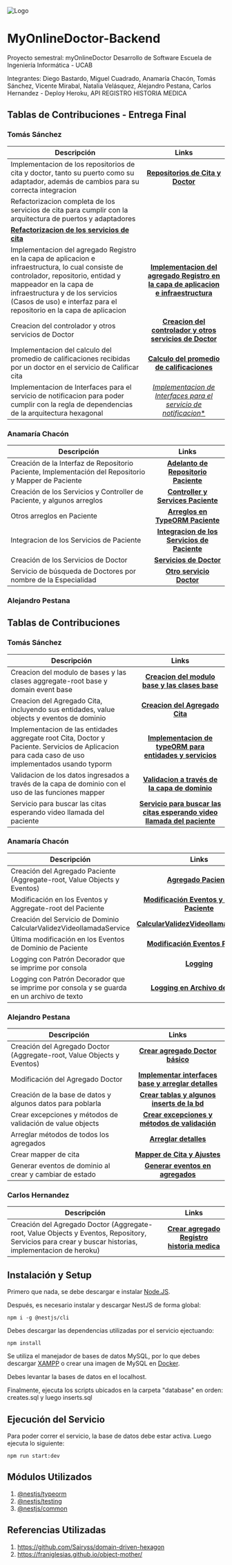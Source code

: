![Logo](https://i.ibb.co/HBwvY6M/logo-repos.png)

# MyOnlineDoctor-Backend

Proyecto semestral: myOnlineDoctor Desarrollo de Software Escuela de Ingeniería Informática - UCAB

Integrantes:
Diego Bastardo, 
Miguel Cuadrado, 
Anamaría Chacón, 
Tomás Sánchez, 
Vicente Mirabal, 
Natalia Velásquez, 
Alejandro Pestana, 
Carlos Hernandez - Deploy Heroku, API REGISTRO HISTORIA MEDICA 

## Tablas de Contribuciones - Entrega Final

### Tomás Sánchez
| Descripción  |Links|
| ------------- |:-------------:|
| Implementacion de los repositorios de cita y doctor, tanto su puerto como su adaptador, además de cambios para su correcta integracion|[**Repositorios de Cita y Doctor**](https://github.com/The-Geeks-Desarrollo-de-Software-UCAB/MyOnlineDoctor-Backend/commit/535f4ec712684a64de7fd3cfdec5646fa0471922)|
| Refactorizacion completa de los servicios de cita para cumplir con la arquitectura de puertos y adaptadores
 |[**Refactorizacion de los servicios de cita**](https://github.com/The-Geeks-Desarrollo-de-Software-UCAB/MyOnlineDoctor-Backend/commit/cadcabbc10a076d92a55a976157b4b49e445096c)|
|Implementacion del agregado Registro en la capa de aplicacion e infraestructura, lo cual consiste de controlador, repositorio, entidad y mappeador en la capa de infraestructura y de los servicios (Casos de uso) e interfaz para el repositorio en la capa de aplicacion|[**Implementacion del agregado Registro en la capa de aplicacion e infraestructura**](https://github.com/The-Geeks-Desarrollo-de-Software-UCAB/MyOnlineDoctor-Backend/commit/134fafcc0a228fbc2dcebdd21bc7f0b01c4d84a8)|
|Creacion del controlador y otros servicios de Doctor|[**Creacion del controlador y otros servicios de Doctor**](https://github.com/The-Geeks-Desarrollo-de-Software-UCAB/MyOnlineDoctor-Backend/commit/71d041f6899bb6ea4a7540e3e87578c17e7a8b88)|
|Implementacion del calculo del promedio de calificaciones recibidas por un doctor en el servicio de Calificar cita|[**Calculo del promedio de calificaciones**](https://github.com/The-Geeks-Desarrollo-de-Software-UCAB/MyOnlineDoctor-Backend/commit/a17a7f4c8bbbed44a1c323c7a4654d1a1df0ece3)|
|Implementacion de Interfaces para el servicio de notificacion para poder cumplir con la regla de dependencias de la arquitectura hexagonal|[*Implementacion de Interfaces para el servicio de notificacion**](https://github.com/The-Geeks-Desarrollo-de-Software-UCAB/MyOnlineDoctor-Backend/commit/dfafd29d51189c1889b0f615048261e977e2fcbb)|


### Anamaría Chacón
| Descripción  |Links|
| ------------- |:-------------:|
| Creación de la Interfaz de Repositorio Paciente, Implementación del Repositorio y Mapper de Paciente|[**Adelanto de Repositorio Paciente**](https://github.com/The-Geeks-Desarrollo-de-Software-UCAB/MyOnlineDoctor-Backend/commit/642efa7d099805496a8d8f43f338e4a24a4456cb)|
| Creación de los Servicios y Controller de Paciente, y algunos arreglos |[**Controller y Services Paciente**](https://github.com/The-Geeks-Desarrollo-de-Software-UCAB/MyOnlineDoctor-Backend/commit/bda4283150ad3ab3ecebeaad5cf4509823e7da0d)|
| Otros arreglos en Paciente |[**Arreglos en TypeORM Paciente**](https://github.com/The-Geeks-Desarrollo-de-Software-UCAB/MyOnlineDoctor-Backend/commit/fcb1de39c0679ecbf0664be294bd9ec66fb1cdcd)|
|Integracion de los Servicios de Paciente|[**Integracion de los Servicios de Paciente**](https://github.com/The-Geeks-Desarrollo-de-Software-UCAB/MyOnlineDoctor-Backend/commit/42a727e78a9b3c5517b0e6572ee3f4c31b3bed8b)|
|Creación de los Servicios de Doctor|[**Servicios de Doctor**](https://github.com/The-Geeks-Desarrollo-de-Software-UCAB/MyOnlineDoctor-Backend/commit/1499e7b3bcf7eaf3973a55fd0386af057150a0da)|
|Servicio de búsqueda de Doctores por nombre de la Especialidad|[**Otro servicio Doctor**](https://github.com/The-Geeks-Desarrollo-de-Software-UCAB/MyOnlineDoctor-Backend/commit/bc4ef3a211b007e65a8991e9c18daf1c26d98b24)|

### Alejandro Pestana



## Tablas de Contribuciones

### Tomás Sánchez
| Descripción  |Links|
| ------------- |:-------------:|
| Creacion del modulo de bases y las clases aggregate-root base y domain event base|[**Creacion del modulo base y las clases base**](https://github.com/The-Geeks-Desarrollo-de-Software-UCAB/MyOnlineDoctor-Backend/commit/147092353cdbf1faf0e09b95633a753f5ea9ee76)|
| Creacion del Agregado Cita, incluyendo sus entidades, value objects y eventos de dominio|[**Creacion del Agregado Cita**](https://github.com/The-Geeks-Desarrollo-de-Software-UCAB/MyOnlineDoctor-Backend/commit/69c0d90502f5dcbb8a270508008a38f19d7a461a)|
| Implementacion de las entidades aggregate root Cita, Doctor y Paciente. Servicios de Aplicacion para cada caso de uso implementados usando typorm|[**Implementacion de typeORM para entidades y servicios**](https://github.com/The-Geeks-Desarrollo-de-Software-UCAB/MyOnlineDoctor-Backend/commit/6536386a7ef7a3a08e2a21d5ad07d2e67c27ba36)|
|Validacion de los datos ingresados a través de la capa de dominio con el uso de las funciones mapper|[**Validacion a través de la capa de dominio**](https://github.com/The-Geeks-Desarrollo-de-Software-UCAB/MyOnlineDoctor-Backend/commit/28412591b81bbaf57982677876105c3bff505253)|
|Servicio para buscar las citas esperando video llamada del paciente|[**Servicio para buscar las citas esperando video llamada del paciente**](https://github.com/The-Geeks-Desarrollo-de-Software-UCAB/MyOnlineDoctor-Backend/commit/18f31edce14c3e02c79bd09c19fa8117ab866206)|

### Anamaría Chacón
| Descripción  |Links|
| ------------- |:-------------:|
| Creación del Agregado Paciente (Aggregate-root, Value Objects y Eventos)|[**Agregado Paciente**](https://github.com/The-Geeks-Desarrollo-de-Software-UCAB/MyOnlineDoctor-Backend/commit/b5345cf71ce15ef65ceb44ac9132e14089efa4a0)|
| Modificación en los Eventos y Aggregate-root del Paciente |[**Modificación Eventos y Entity de Paciente**](https://github.com/The-Geeks-Desarrollo-de-Software-UCAB/MyOnlineDoctor-Backend/commit/404f058fbde93ed7b2bd3cc198a94a50b73d24f2)|
| Creación del Servicio de Dominio CalcularValidezVideollamadaService |[**CalcularValidezVideollamadaService**](https://github.com/The-Geeks-Desarrollo-de-Software-UCAB/MyOnlineDoctor-Backend/commit/26eba9e41e922c44cde9f3b5360111fd06a7425b)|
|Última modificación en los Eventos de Dominio de Paciente|[**Modificación Eventos Paciente**](https://github.com/The-Geeks-Desarrollo-de-Software-UCAB/MyOnlineDoctor-Backend/commit/1caac962986a3fd66db97f5d6df72871aef73cf6)|
|Logging con Patrón Decorador que se imprime por consola|[**Logging**](https://github.com/The-Geeks-Desarrollo-de-Software-UCAB/MyOnlineDoctor-Backend/commit/fca5b54aedb6540fa30365dcaeb9fa963ab3bc42)|
|Logging con Patrón Decorador que se imprime por consola y se guarda en un archivo de texto|[**Logging en Archivo de Texto**](https://github.com/The-Geeks-Desarrollo-de-Software-UCAB/MyOnlineDoctor-Backend/commit/3776d4156c4c68b1380c4600e0df27008b6785f2)|

### Alejandro Pestana
| Descripción  |Links|
| ------------- |:-------------:|
| Creación del Agregado Doctor (Aggregate-root, Value Objects y Eventos)|[**Crear agregado Doctor básico**](https://github.com/The-Geeks-Desarrollo-de-Software-UCAB/MyOnlineDoctor-Backend/commit/760b90436385eff122ec01b6c3286e8f88d6228e)|
| Modificación del Agregado Doctor |[**Implementar interfaces base y arreglar detalles**](https://github.com/The-Geeks-Desarrollo-de-Software-UCAB/MyOnlineDoctor-Backend/commit/856f31e625cfbdcf35d420b125d65f6bd53871dd)|
| Creación de la base de datos y algunos datos para poblarla |[**Crear tablas y algunos inserts de la bd**](https://github.com/The-Geeks-Desarrollo-de-Software-UCAB/MyOnlineDoctor-Backend/commit/67e0c0bcf935d4ed5fe8668903eb21a0a1738772)|
|Crear excepciones y métodos de validación de value objects|[**Crear excepciones y métodos de validación**](https://github.com/The-Geeks-Desarrollo-de-Software-UCAB/MyOnlineDoctor-Backend/commit/d7093a830001ecac97a0aaa3e87cbf928ff98eaa)|
|Arreglar métodos de todos los agregados|[**Arreglar detalles**](https://github.com/The-Geeks-Desarrollo-de-Software-UCAB/MyOnlineDoctor-Backend/commit/d7093a830001ecac97a0aaa3e87cbf928ff98eaa)|
|Crear mapper de cita|[**Mapper de Cita y Ajustes**](https://github.com/The-Geeks-Desarrollo-de-Software-UCAB/MyOnlineDoctor-Backend/commit/bad65781a0451b8d12dee7b5fa9d0e67b200ce65)|
|Generar eventos de dominio al crear y cambiar de estado|[**Generar eventos en agregados**](https://github.com/The-Geeks-Desarrollo-de-Software-UCAB/MyOnlineDoctor-Backend/commit/987935723772af4e72fa460ec71dfa376c3b7d7d)|

### Carlos Hernandez
| Descripción  |Links|
| ------------- |:-------------:|
| Creación del Agregado Doctor (Aggregate-root, Value Objects y Eventos, Repository, Servicios para crear y buscar historias, implementacion de heroku)|[**Crear agregado Registro historia medica**](https://github.com/The-Geeks-Desarrollo-de-Software-UCAB/MyOnlineDoctor-Backend/commit/7a276bc5970c330183617de29a5470663d1d3d6c)|

## Instalación y Setup

Primero que nada, se debe descargar e instalar [Node.JS](https://nodejs.org/es/). 

Después, es necesario instalar y descargar NestJS de forma global:

```
npm i -g @nestjs/cli
```

Debes descargar las dependencias utilizadas por el servicio ejectuando:

```
npm install
```

Se utiliza el manejador de bases de datos MySQL, por lo que debes descargar [XAMPP](https://www.apachefriends.org/es/index.html) o crear una imagen de MySQL en [Docker](https://www.docker.com).

Debes levantar la bases de datos en el localhost.

Finalmente, ejecuta los scripts ubicados en la carpeta "database" en orden: creates.sql y luego inserts.sql

## Ejecución del Servicio

Para poder correr el servicio, la base de datos debe estar activa. Luego ejecuta lo siguiente:

```
npm run start:dev
```

## Módulos Utilizados

1. [@nestjs/typeorm](https://www.npmjs.com/package/@nestjs/typeorm)
2. [@nestjs/testing](https://www.npmjs.com/package/@nestjs/testing)
3. [@nestjs/common](https://www.npmjs.com/package/@nestjs/common)

## Referencias Utilizadas

1. https://github.com/Sairyss/domain-driven-hexagon
2. https://franiglesias.github.io/object-mother/
